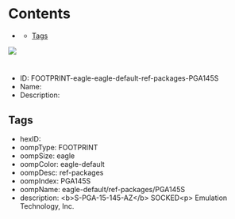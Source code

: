 



Contents
========

* [](#)
	* [Tags](#tags)
  
![][im]
# 

- ID: FOOTPRINT-eagle-eagle-default-ref-packages-PGA145S
- Name: 
- Description: 

## Tags

- hexID: 
- oompType: FOOTPRINT
- oompSize: eagle
- oompColor: eagle-default
- oompDesc: ref-packages
- oompIndex: PGA145S
- oompName: eagle-default/ref-packages/PGA145S
- description: &lt;b&gt;S-PGA-15-145-AZ&lt;/b&gt; SOCKED&lt;p&gt;&#xD;
Emulation Technology, Inc.



[im]: image.png
